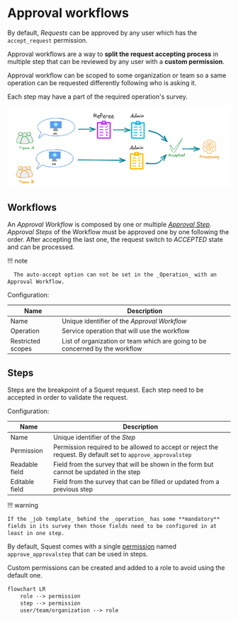 # Approval workflows

By default, _Requests_ can be approved by any user which has the `accept_request` permission. 

Approval workflows are a way to **split the request 
accepting process** in multiple step that can be reviewed by any user with a **custom permission**.

Approval workflow can be scoped to some organization or team so a same operation can be requested differently following who is asking it.

Each step may have a part of the required operation's survey. 

![approval](../../images/approval_workflow.png)

## Workflows

An _Approval Workflow_ is composed by one or multiple [_Approval Step_](#approval-step).
_Approval Steps_ of the Workflow must be approved one by one following the order. After accepting the last one, the
request switch to _ACCEPTED_ state and can be processed.

!!! note

      The auto-accept option can not be set in the _Operation_ with an Approval Workflow.

Configuration:

| Name              | Description                                                                  |
|-------------------|------------------------------------------------------------------------------|
| Name              | Unique identifier of the _Approval Workflow_                                 |
| Operation         | Service operation that will use the workflow                                 |
| Restricted scopes | List of organization or team which are going to be concerned by the workflow |

## Steps

Steps are the breakpoint of a Squest request. Each step need to be accepted in order to validate the request.

Configuration:

| Name            | Description                                                                                                 |
|-----------------|-------------------------------------------------------------------------------------------------------------|
| Name            | Unique identifier of the _Step_                                                                             |
| Permission      | Permission required to be allowed to accept or reject the request. By default set to `approve_approvalstep` |
| Readable field  | Field from the survey that will be shown in the form but cannot be updated in the step                      |
| Editable  field | Field from the survey that can be filled or updated from a previous step                                    |

!!! warning

    If the _job template_ behind the _operation_ has some **mandatory** fields in its survey then those fields need to be configured in at least in one step.

By default, Squest comes with a single [permission](rbac.md) named `approve_approvalstep` that can be used in steps. 

Custom permissions can be created and added to a role to avoid using the default one. 

```mermaid
flowchart LR
    role --> permission
    step --> permission
    user/team/organization --> role
```
